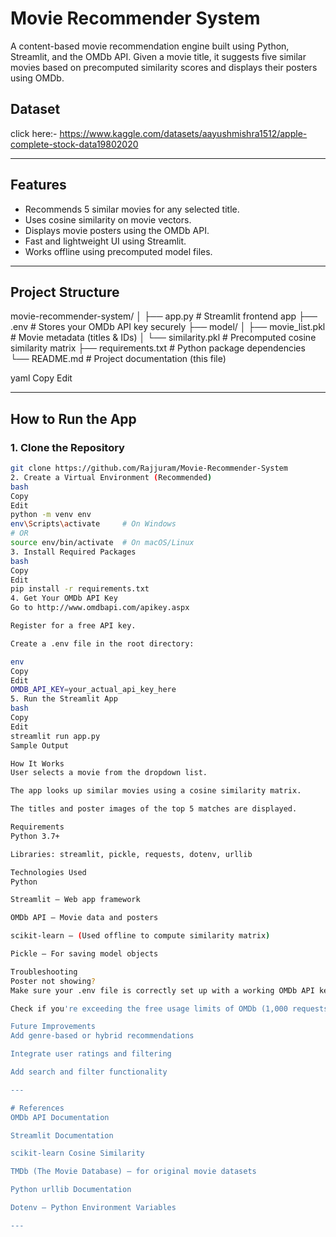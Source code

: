 # Movie Recommender System

A content-based movie recommendation engine built using Python, Streamlit, and the OMDb API. Given a movie title, it suggests five similar movies based on precomputed similarity scores and displays their posters using OMDb.

## Dataset
click here:- https://www.kaggle.com/datasets/aayushmishra1512/apple-complete-stock-data19802020

---

## Features

- Recommends 5 similar movies for any selected title.
- Uses cosine similarity on movie vectors.
- Displays movie posters using the OMDb API.
- Fast and lightweight UI using Streamlit.
- Works offline using precomputed model files.

---

## Project Structure

movie-recommender-system/
│
├── app.py # Streamlit frontend app
├── .env # Stores your OMDb API key securely
├── model/
│ ├── movie_list.pkl # Movie metadata (titles & IDs)
│ └── similarity.pkl # Precomputed cosine similarity matrix
├── requirements.txt # Python package dependencies
└── README.md # Project documentation (this file)

yaml
Copy
Edit

---

## How to Run the App

### 1. Clone the Repository

```bash
git clone https://github.com/Rajjuram/Movie-Recommender-System
2. Create a Virtual Environment (Recommended)
bash
Copy
Edit
python -m venv env
env\Scripts\activate     # On Windows
# OR
source env/bin/activate  # On macOS/Linux
3. Install Required Packages
bash
Copy
Edit
pip install -r requirements.txt
4. Get Your OMDb API Key
Go to http://www.omdbapi.com/apikey.aspx

Register for a free API key.

Create a .env file in the root directory:

env
Copy
Edit
OMDB_API_KEY=your_actual_api_key_here
5. Run the Streamlit App
bash
Copy
Edit
streamlit run app.py
Sample Output

How It Works
User selects a movie from the dropdown list.

The app looks up similar movies using a cosine similarity matrix.

The titles and poster images of the top 5 matches are displayed.

Requirements
Python 3.7+

Libraries: streamlit, pickle, requests, dotenv, urllib

Technologies Used
Python

Streamlit – Web app framework

OMDb API – Movie data and posters

scikit-learn – (Used offline to compute similarity matrix)

Pickle – For saving model objects

Troubleshooting
Poster not showing?
Make sure your .env file is correctly set up with a working OMDb API key.

Check if you're exceeding the free usage limits of OMDb (1,000 requests/day).

Future Improvements
Add genre-based or hybrid recommendations

Integrate user ratings and filtering

Add search and filter functionality

---

# References
OMDb API Documentation

Streamlit Documentation

scikit-learn Cosine Similarity

TMDb (The Movie Database) – for original movie datasets

Python urllib Documentation

Dotenv – Python Environment Variables

---
